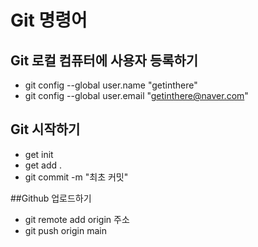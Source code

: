 # Git 명령어

## Git 로컬 컴퓨터에 사용자 등록하기

- git config --global user.name "getinthere"
- git config --global user.email "getinthere@naver.com"

## Git 시작하기

- get init
- get add .
- git commit -m "최초 커밋"

##Github 업로드하기

- git remote add origin 주소
- git push origin main
